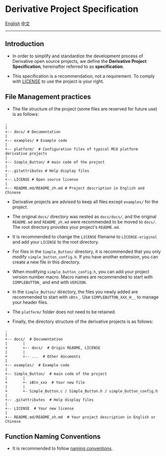 # Derivative Project Specification

[English](./Derivative-Project-Specification.md)
[中文](./Derivative-Project-Specification_zh.md)

---

## Introduction

- In order to simplify and standardize the development process of Derivative open source projects, we define the **Derivative Project Specification**, hereinafter referred to as **specification**.

- This specification is a recommendation, not a requirement. To comply with [LICENSE](../LICENSE) to use the project is your right.

## File Management practices

- The file structure of the project (some files are reserved for future use) is as follows:

```
.
|
+-- docs/ # Documentation
|
+-- examples/ # Example code
|
+-- platform/  # Configuration files of typical MCU platform derivative projects
|
+-- Simple_Button/ # main code of the project
|
+--.gitattributes # Help display files
|
+-- LICENSE # Open source license
|
+-- README.md/README_zh.md # Project description in English and Chinese
```

- Derivative projects are advised to keep all files except `examples/` for the project.

- The original `docs/` directory was nested as `docs/docs/`, and the original `README.md` and `README_zh.md` were recommended to be moved to `docs/`. The root directory provides your project's `README.md`.

- It is recommended to change the `LICENSE` filename to `LICENSE-original` and add your `LICENSE` to the root directory.

- For files in the `Simple_Button/` directory, it is recommended that you only modify `simple_button_config.h`. If you have another extension, you can create a new file in this directory.

- When modifying `simple_button_config.h`, you can add your project version number macro. Macro names are recommended to start with `SIMPLEBUTTON_` and end with `VERSION`.

- In the `Simple_Button/` directory, the files you newly added are recommended to start with `sBtn_`. Use `SIMPLEBUTTON_XXX_H__` to manage your header files. 

- The `platform/` folder does not need to be retained.

- Finally, the directory structure of the derivative projects is as follows: 

```
.
|
+-- docs/  # Documentation
|       |
+       +-- docs/  # Origin README, LICENSE
|       |
+       +-- ...  # Other documents
|
+-- examples/  # Example code
|
+-- Simple_Button/  # main code of the project
|       |
+       +- sBtn_xxx  # Your new file
|       |
+       +- Simple_Button.c / Simple_Button.h / simple_button_config.h
|
+-- .gitattributes  # Help display files
|
+-- LICENSE  # Your new license
|
+-- README.md/README_zh.md  # Your project description in English or Chinese
```


## Function Naming Conventions

- It is recommended to follow [naming conventions](./API.md#naming-conventions).
